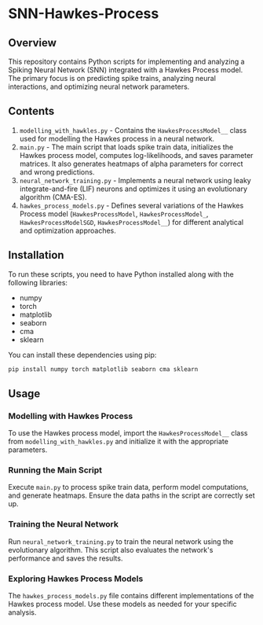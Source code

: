 # SNN-Hawkes-Process

## Overview
This repository contains Python scripts for implementing and analyzing a Spiking Neural Network (SNN) integrated with a Hawkes Process model. The primary focus is on predicting spike trains, analyzing neural interactions, and optimizing neural network parameters.

## Contents
1. `modelling_with_hawkles.py` - Contains the `HawkesProcessModel__` class used for modelling the Hawkes process in a neural network.
2. `main.py` - The main script that loads spike train data, initializes the Hawkes process model, computes log-likelihoods, and saves parameter matrices. It also generates heatmaps of alpha parameters for correct and wrong predictions.
3. `neural_network_training.py` - Implements a neural network using leaky integrate-and-fire (LIF) neurons and optimizes it using an evolutionary algorithm (CMA-ES).
4. `hawkes_process_models.py` - Defines several variations of the Hawkes Process model (`HawkesProcessModel`, `HawkesProcessModel_`, `HawkesProcessModelSGD`, `HawkesProcessModel__`) for different analytical and optimization approaches.

## Installation
To run these scripts, you need to have Python installed along with the following libraries:
- numpy
- torch
- matplotlib
- seaborn
- cma
- sklearn

You can install these dependencies using pip:
```bash
pip install numpy torch matplotlib seaborn cma sklearn
```

## Usage

### Modelling with Hawkes Process
To use the Hawkes process model, import the `HawkesProcessModel__` class from `modelling_with_hawkles.py` and initialize it with the appropriate parameters.

### Running the Main Script
Execute `main.py` to process spike train data, perform model computations, and generate heatmaps. Ensure the data paths in the script are correctly set up.

### Training the Neural Network
Run `neural_network_training.py` to train the neural network using the evolutionary algorithm. This script also evaluates the network's performance and saves the results.

### Exploring Hawkes Process Models
The `hawkes_process_models.py` file contains different implementations of the Hawkes process model. Use these models as needed for your specific analysis.

